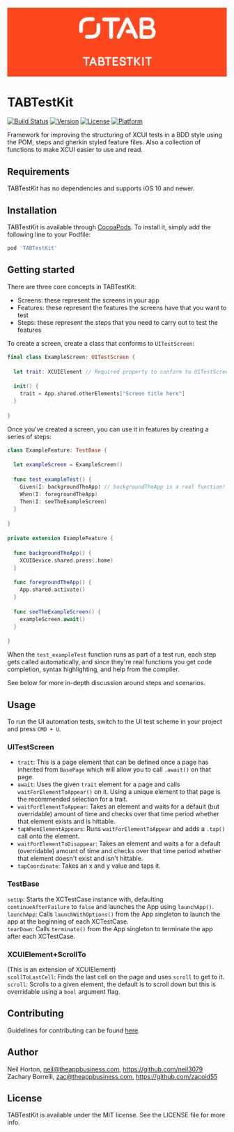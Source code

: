![The App Business](Assets/logo.png)

# TABTestKit

[![Build Status](https://travis-ci.org/theappbusiness/TABTestKit.svg?branch=master)](https://travis-ci.org/theappbusiness/TABTestKit)
[![Version](https://img.shields.io/cocoapods/v/TABTestKit.svg?style=flat)](http://cocoapods.org/pods/TABTestKit)
[![License](https://img.shields.io/cocoapods/l/TABTestKit.svg?style=flat)](http://cocoapods.org/pods/TABTestKit)
[![Platform](https://img.shields.io/cocoapods/p/TABTestKit.svg?style=flat)](http://cocoapods.org/pods/TABTestKit)

Framework for improving the structuring of XCUI tests in a BDD style using the POM, steps and gherkin styled feature files. Also a collection of functions to make XCUI easier to use and read.

## Requirements
TABTestKit has no dependencies and supports iOS 10 and newer.

## Installation
TABTestKit is available through [CocoaPods](http://cocoapods.org). To install
it, simply add the following line to your Podfile:

```ruby
pod 'TABTestKit'
```

## Getting started
There are three core concepts in TABTestKit:

- Screens: these represent the screens in your app
- Features: these represent the features the screens have that you want to test
- Steps: these represent the steps that you need to carry out to test the features

To create a screen, create a class that conforms to `UITestScreen`:

```swift
final class ExampleScreen: UITestScreen {

  let trait: XCUIElement // Required property to conform to UITestScreen, used for awaiting screens

  init() {
    trait = App.shared.otherElements["Screen title here"]
  }

}
```

Once you've created a screen, you can use it in features by creating a series of steps:

```swift
class ExampleFeature: TestBase {

  let exampleScreen = ExampleScreen()

  func test_exampleTest() {
    Given(I: backgroundTheApp) // backgroundTheApp is a real function! See below.
    When(I: foregroundTheApp)
    Then(I: seeTheExampleScreen)
  }

}

private extension ExampleFeature {

  func backgroundTheApp() {
    XCUIDevice.shared.press(.home)
  }

  func foregroundTheApp() {
    App.shared.activate()
  }

  func seeTheExampleScreen() {
    exampleScreen.await()
  }

}
```
When the `test_exampleTest` function runs as part of a test run, each step gets called automatically, and since they're real functions you get code completion, syntax highlighting, and help from the compiler.

See below for more in-depth discussion around steps and scenarios.

## Usage
To run the UI automation tests, switch to the UI test scheme in your project and press `CMD + U`.

### UITestScreen
- `trait`: This is a page element that can be defined once a page has inherited from `BasePage` which will allow you to call `.await()` on that page.  
- `await`: Uses the given `trait` element for a page and calls `waitForElementToAppear()` on it. Using a unique element to that page is the recommended selection for a trait.  
- `waitForElementToAppear`: Takes an element and waits for a default (but overridable) amount of time and checks over that time period whether that element exists and is hittable.  
- `tapWhenElementAppears`: Runs  `waitForElementToAppear` and adds a `.tap()` call onto the element.  
- `waitForElementToDisappear`: Takes an element and waits a for a default (overridable) amount of time and checks over that time period whether that element doesn't exist and isn't hittable.  
- `tapCoordinate`: Takes an x and y value and taps it.

### TestBase
`setUp`: Starts the XCTestCase instance with, defaulting `continueAfterFailure` to `false` and launches the App using `launchApp()`.  
`launchApp`: Calls `launchWithOptions()` from the App singleton to launch the app at the beginning of each XCTestCase.  
`tearDown`: Calls `terminate()`  from the App singleton to terminate the app after each XCTestCase.

### XCUIElement+ScrollTo
(This is an extension of XCUIElement)  
`scollToLastCell`: Finds the last cell on the page and uses `scroll` to get to it.  
`scroll`: Scrolls to a given element, the default is to scroll down but this is overridable using a `bool` argument flag.

## Contributing
Guidelines for contributing can be found [here](CONTRIBUTING.md).

## Author
Neil Horton, neil@theappbusiness.com, https://github.com/neil3079  
Zachary Borrelli, zac@theappbusiness.com, https://github.com/zacoid55  

## License
TABTestKit is available under the MIT license. See the LICENSE file for more info.

